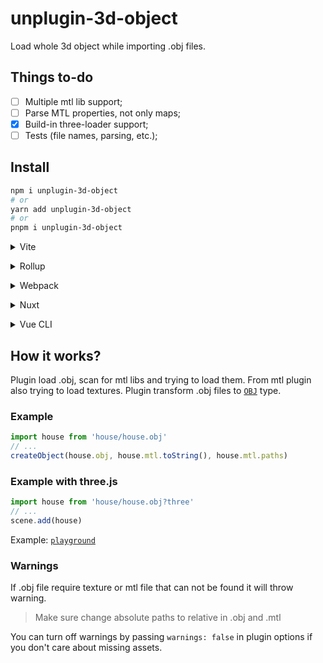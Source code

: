 # unplugin-3d-object

Load whole 3d object while importing .obj files.
## Things to-do
- [ ] Multiple mtl lib support;
- [ ] Parse MTL properties, not only maps;
- [x] Build-in three-loader support;
- [ ] Tests (file names, parsing, etc.);

## Install

```bash
npm i unplugin-3d-object
# or
yarn add unplugin-3d-object
# or
pnpm i unplugin-3d-object
```

<details>
<summary>Vite</summary><br>

```ts
// vite.config.ts
import loader3dObject from 'unplugin-3d-object/vite'

export default defineConfig({
  plugins: [
    loader3dObject({ /* options */ }),
  ],
})
```

Example: [`playground/`](./playground/)

<br></details>

<details>
<summary>Rollup</summary><br>

```ts
// rollup.config.js
import loader3dObject from 'unplugin-3d-object/rollup'

export default {
  plugins: [
    loader3dObject({ /* options */ }),
  ],
}
```

<br></details>


<details>
<summary>Webpack</summary><br>

```ts
// webpack.config.js
module.exports = {
  /* ... */
  plugins: [
    require('unplugin-3d-object/webpack')({ /* options */ })
  ]
}
```

<br></details>

<details>
<summary>Nuxt</summary><br>

```ts
// nuxt.config.js
export default {
  buildModules: [
    ['unplugin-3d-object/nuxt', { /* options */ }],
  ],
}
```

> This module works for both Nuxt 2 and [Nuxt Vite](https://github.com/nuxt/vite)

<br></details>

<details>
<summary>Vue CLI</summary><br>

```ts
// vue.config.js
module.exports = {
  configureWebpack: {
    plugins: [
      require('unplugin-3d-object/webpack')({ /* options */ }),
    ],
  },
}
```

<br></details>


## How it works?
Plugin load .obj, scan for mtl libs and trying to load them. From mtl plugin also trying to load textures. Plugin transform .obj files to [`OBJ`](./src/types.ts) type.

### Example
```ts
import house from 'house/house.obj'
// ...
createObject(house.obj, house.mtl.toString(), house.mtl.paths)
```
### Example with three.js
```js
import house from 'house/house.obj?three'
// ...
scene.add(house)
```
Example: [`playground`](./playground/main.ts)

### Warnings
If .obj file require texture or mtl file that can not be found it will throw warning. 
> Make sure change absolute paths to relative in .obj and .mtl

You can turn off warnings by passing `warnings: false` in plugin options if you don't care about missing assets.